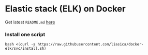 # Elastic stack (ELK) on Docker

Get latest `README.md` [here](https://github.com/deviantony/docker-elk)

### Install one script

```shell
bash <(curl -s https://raw.githubusercontent.com/liasica/docker-elk/svc/install.sh)
```